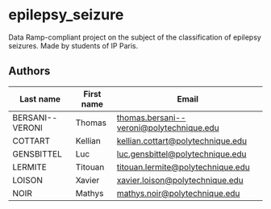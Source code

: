 # epilepsy_seizure

Data Ramp-compliant project on the subject of the classification of epilepsy seizures. Made by students of IP Paris.

## Authors

| Last name       | First name | Email                                    |
| --------------- | ---------- | ---------------------------------------- |
| BERSANI--VERONI | Thomas     | thomas.bersani--veroni@polytechnique.edu |
| COTTART         | Kellian    | kellian.cottart@polytechnique.edu        |
| GENSBITTEL      | Luc        | luc.gensbittel@polytechnique.edu         |
| LERMITE         | Titouan    | titouan.lermite@polytechnique.edu        |
| LOISON          | Xavier     | xavier.loison@polytechnique.edu          |
| NOIR            | Mathys     | mathys.noir@polytechnique.edu            |
